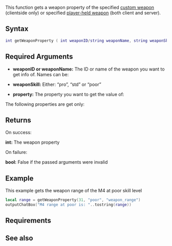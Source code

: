 This function gets a weapon property of the specified [custom weapon](/docs/element/weapon.md "wikilink") (clientside only) or specified [player-held weapon](/Weapons.md "wikilink") (both client and server).

Syntax
------

``` lua
int getWeaponProperty ( int weaponID/string weaponName, string weaponSkill, string property )
```

Required Arguments
------------------

-   **weaponID or weaponName:** The ID or name of the weapon you want to get info of. Names can be:

-   **weaponSkill:** Either: “pro”, “std” or “poor”
-   **property:** The property you want to get the value of:

The following properties are get only:

Returns
-------

On success:

**int:** The weapon property

On failure:

**bool:** False if the passed arguments were invalid

Example
-------

This example gets the weapon range of the M4 at poor skill level

``` lua
local range = getWeaponProperty(31, "poor", "weapon_range")
outputChatBox("M4 range at poor is: "..tostring(range))
```

Requirements
------------

See also
--------
